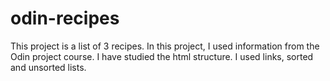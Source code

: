# odin-recipes
This project is a list of 3 recipes. In this project, I used information from the Odin project course. I have studied the html structure. I used links, sorted and unsorted lists.